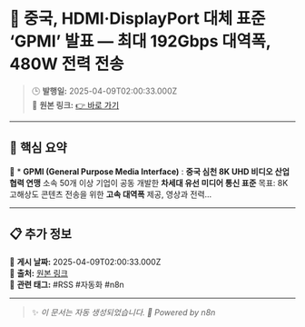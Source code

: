 # 🎯 중국, HDMI·DisplayPort 대체 표준 ‘GPMI’ 발표 — 최대 192Gbps 대역폭, 480W 전력 전송

> 🕒 **발행일:** 2025-04-09T02:00:33.000Z  
> 🔗 **원본 링크:** [👉 바로 가기](https://news.hada.io/topic?id=20233)

---

## 📌 **핵심 요약**  
📖 * **GPMI (General Purpose Media Interface)** : **중국 심천 8K UHD 비디오 산업 협력 연맹** 소속 50개 이상 기업이 공동 개발한 **차세대 유선 미디어 통신 표준**
목표: 8K 고해상도 콘텐츠 전송을 위한 **고속 대역폭** 제공, 영상과 전력...

---

## 📋 **추가 정보**  
🔹 **게시 날짜:** 2025-04-09T02:00:33.000Z  
🔹 **출처:** [원본 링크](https://news.hada.io/topic?id=20233)  
🔹 **관련 태그:** #RSS #자동화 #n8n  

---

> ✨ _이 문서는 자동 생성되었습니다. 🚀 Powered by n8n_
